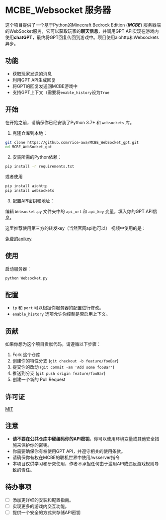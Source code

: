 # MCBE_Websocket 服务器

这个项目提供了一个基于Python的Minecraft Bedrock Edition (***MCBE***) 服务器端的WebSocket服务，它可以获取玩家的**聊天信息**，并调用GPT API实现在游戏内使用**chatGPT**，最终将GPT回复传回到游戏中。项目使用aiohttp和Websockets异步。

## 功能

- 获取玩家发送的消息
- 利用GPT API生成回复
- 将GPT的回复发送回MCBE游戏中
- 支持GPT上下文（需要将`enable_history`设为`True`

## 开始

在开始之前，请确保你已经安装了Python 3.7+ 和 `websockets` 库。

1. 克隆仓库到本地：

```bash
git clone https://github.com/rice-awa/MCBE_WebSocket_gpt.git
cd MCBE_WebSocket_gpt
```

2. 安装所需的Python依赖：
```bash
pip install -r requirements.txt
```
或者使用
```bash
pip install aiohttp
pip install websockets
```

3. 配置API密钥和地址：

编辑 `Websocket.py` 文件夹中的 `api_url` 和 `api_key` 变量，填入你的GPT API信息。

这里推荐使用第三方的转发key（当然官网api也可以）
视频中使用的是：

[免费的apikey](https://gpt-houtar.koyeb.app/)
## 使用

启动服务器：

```bash
python Websocket.py
```

## 配置

- `ip` 和 `port` 可以根据你服务器的配置进行修改。
- `enable_history` 选项允许你控制是否启用上下文。

## 贡献

如果你想为这个项目贡献代码，请遵循以下步骤：

1. Fork 这个仓库
2. 创建你的特性分支 (`git checkout -b feature/fooBar`)
3. 提交你的改动 (`git commit -am 'Add some fooBar'`)
4. 推送到分支 (`git push origin feature/fooBar`)
5. 创建一个新的 Pull Request

## 许可证

[MIT](https://github.com/rice-awa/MCBE_WebSocket_gpt/blob/main/LICENSE.txt)

## 注意

- **请不要在公共仓库中硬编码你的API密钥**。你可以使用环境变量或其他安全措施来保护你的密钥。
- 你需要确保你有权使用GPT API，并遵守相关的使用条款。
- 请确保你有权在MCBE的联机世界中使用/wsserver指令
- 本项目仅供学习和研究使用，作者不承担任何由于滥用API或违反游戏规则导致的责任。

## 待办事项

- [ ] 添加更详细的安装和配置指南。
- [ ] 实现更多的游戏内交互功能。
- [ ] 提供一个安全的方式来存储API密钥